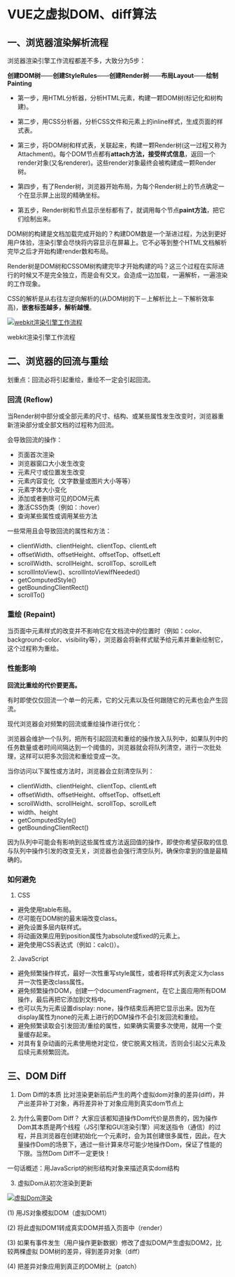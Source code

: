 # VUE之虚拟DOM、diff算法

## 一、浏览器渲染解析流程
浏览器渲染引擎工作流程都差不多，大致分为5步：

**创建DOM树**——**创建StyleRules**——**创建Render树**——**布局Layout**——**绘制Painting**

- 第一步，用HTML分析器，分析HTML元素，构建一颗DOM树(标记化和树构建)。

- 第二步，用CSS分析器，分析CSS文件和元素上的inline样式，生成页面的样式表。

- 第三步，将DOM树和样式表，关联起来，构建一颗Render树(这一过程又称为Attachment)。每个DOM节点都有**attach方法，接受样式信息**，返回一个render对象(又名renderer)。这些render对象最终会被构建成一颗Render树。

- 第四步，有了Render树，浏览器开始布局，为每个Render树上的节点确定一个在显示屏上出现的精确坐标。

- 第五步，Render树和节点显示坐标都有了，就调用每个节点**paint方法**，把它们绘制出来。 

DOM树的构建是文档加载完成开始的？构建DOM数是一个渐进过程，为达到更好用户体验，渲染引擎会尽快将内容显示在屏幕上。它不必等到整个HTML文档解析完毕之后才开始构建render数和布局。

Render树是DOM树和CSSOM树构建完毕才开始构建的吗？这三个过程在实际进行的时候又不是完全独立，而是会有交叉。会造成一边加载，一遍解析，一遍渲染的工作现象。

CSS的解析是从右往左逆向解析的(从DOM树的下－上解析比上－下解析效率高)，**嵌套标签越多，解析越慢**。

<a data-fancybox title="webkit渲染引擎工作流程" href="/img/web/1/1.png"><img :src="$withBase('/img/web/1/1.png')" alt="webkit渲染引擎工作流程"></a>

webkit渲染引擎工作流程

## 二、浏览器的回流与重绘
划重点：回流必将引起重绘，重绘不一定会引起回流。

### 回流 (Reflow)
当Render树中部分或全部元素的尺寸、结构、或某些属性发生改变时，浏览器重新渲染部分或全部文档的过程称为回流。

会导致回流的操作：

- 页面首次渲染
- 浏览器窗口大小发生改变
- 元素尺寸或位置发生改变
- 元素内容变化（文字数量或图片大小等等）
- 元素字体大小变化
- 添加或者删除可见的DOM元素
- 激活CSS伪类（例如：:hover）
- 查询某些属性或调用某些方法

一些常用且会导致回流的属性和方法：

- clientWidth、clientHeight、clientTop、clientLeft
- offsetWidth、offsetHeight、offsetTop、offsetLeft
- scrollWidth、scrollHeight、scrollTop、scrollLeft
- scrollIntoView()、scrollIntoViewIfNeeded()
- getComputedStyle()
- getBoundingClientRect()
- scrollTo()

### 重绘 (Repaint)
当页面中元素样式的改变并不影响它在文档流中的位置时（例如：color、background-color、visibility等），浏览器会将新样式赋予给元素并重新绘制它，这个过程称为重绘。

### 性能影响
**回流比重绘的代价要更高。**

有时即使仅仅回流一个单一的元素，它的父元素以及任何跟随它的元素也会产生回流。

现代浏览器会对频繁的回流或重绘操作进行优化：

浏览器会维护一个队列，把所有引起回流和重绘的操作放入队列中，如果队列中的任务数量或者时间间隔达到一个阈值的，浏览器就会将队列清空，进行一次批处理，这样可以把多次回流和重绘变成一次。

当你访问以下属性或方法时，浏览器会立刻清空队列：

- clientWidth、clientHeight、clientTop、clientLeft
- offsetWidth、offsetHeight、offsetTop、offsetLeft
- scrollWidth、scrollHeight、scrollTop、scrollLeft
- width、height
- getComputedStyle()
- getBoundingClientRect()

因为队列中可能会有影响到这些属性或方法返回值的操作，即使你希望获取的信息与队列中操作引发的改变无关，浏览器也会强行清空队列，确保你拿到的值是最精确的。

### 如何避免

1. CSS

- 避免使用table布局。
- 尽可能在DOM树的最末端改变class。
- 避免设置多层内联样式。
- 将动画效果应用到position属性为absolute或fixed的元素上。
- 避免使用CSS表达式（例如：calc()）。

2. JavaScript

- 避免频繁操作样式，最好一次性重写style属性，或者将样式列表定义为class并一次性更改class属性。
- 避免频繁操作DOM，创建一个documentFragment，在它上面应用所有DOM操作，最后再把它添加到文档中。
- 也可以先为元素设置display: none，操作结束后再把它显示出来。因为在display属性为none的元素上进行的DOM操作不会引发回流和重绘。
- 避免频繁读取会引发回流/重绘的属性，如果确实需要多次使用，就用一个变量缓存起来。
- 对具有复杂动画的元素使用绝对定位，使它脱离文档流，否则会引起父元素及后续元素频繁回流。

## 三、DOM Diff
1. Dom Diff的本质
比对渲染更新前后产生的两个虚拟dom对象的差异(diff)，并产出差异补丁对象，再将差异补丁对象应用到真实dom节点上

2. 为什么需要Dom Diff？
大家应该都知道操作Dom代价是昂贵的，因为操作Dom其本质是两个线程（JS引擎和GUI渲染引擎）间发送指令（通信）的过程，并且浏览器在创建初始化一个元素时，会为其创建很多属性，因此，在大量操作Dom的场景下，通过一些计算来尽可能少地操作Dom，保证了性能的下限。当然Dom Diff不一定更快！

一句话概述：用JavaScript的树形结构对象来描述真实dom结构

3. 虚拟Dom从初次渲染到更新

<a data-fancybox title="虚拟Dom渲染" href="/img/web/1/2.png"><img :src="$withBase('/img/web/1/2.png')" alt="虚拟Dom渲染"></a>

(1) 用JS对象模拟DOM（虚拟DOM1）

(2) 将此虚拟DOM1转成真实DOM并插入页面中（render）

(3) 如果有事件发生（用户操作更新数据）修改了虚拟DOM产生虚拟DOM2，比较两棵虚拟 DOM树的差异，得到差异对象（diff）

(4) 把差异对象应用到真正的DOM树上（patch）